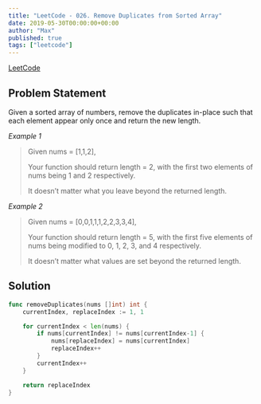 ```yaml
---
title: "LeetCode - 026. Remove Duplicates from Sorted Array"
date: 2019-05-30T00:00:00+00:00
author: "Max"
published: true
tags: ["leetcode"]
---
```


[LeetCode](https://leetcode.com/problems/remove-duplicates-from-sorted-array/)

## Problem Statement

Given a sorted array of numbers, remove the duplicates in-place such that each element appear only once and return the new length.

*Example 1*

> Given nums = [1,1,2],
>
> Your function should return length = 2, with the first two elements of nums being 1 and 2 respectively.
>
> It doesn’t matter what you leave beyond the returned length.

*Example 2*

>  Given nums = [0,0,1,1,1,2,2,3,3,4],
>
> Your function should return length = 5, with the first five elements of nums being modified to 0, 1, 2, 3, and 4 respectively.
>
> It doesn’t matter what values are set beyond the returned length.

## Solution

```go
func removeDuplicates(nums []int) int {
	currentIndex, replaceIndex := 1, 1

	for currentIndex < len(nums) {
		if nums[currentIndex] != nums[currentIndex-1] {
			nums[replaceIndex] = nums[currentIndex]
			replaceIndex++
		}
		currentIndex++
	}

	return replaceIndex
}
```
